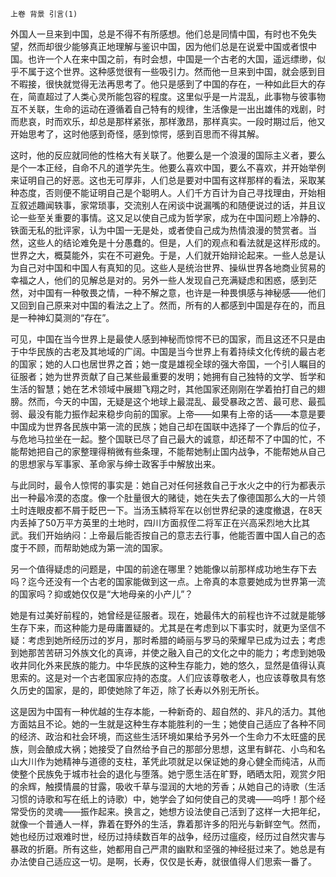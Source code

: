     上卷 背景 引言(1) 

   外国人一旦来到中国，总是不得不有所感想。他们总是同情中国，有时也不免失望，然而却很少能够真正地理解与鉴识中国，因为他们总是在说爱中国或者恨中国。也许一个人在来中国之前，有时会想，中国是一个古老的大国，遥远缥缈，似乎不属于这个世界。这种感觉很有一些吸引力。然而他一旦来到中国，就会感到目不暇接，很快就觉得无法再思考了。他只是感到了中国的存在，一种如此巨大的存在，简直超过了人类心灵所能包容的程度。这里似乎是一片混乱，此事物与彼事物互不关联，生命的运动在遵循着自己特有的规律，生活像是一出出雄伟的戏剧，时而悲哀，时而欢乐，却总是那样紧张，那样激昂，那样真实。一段时期过后，他又开始思考了，这时他感到奇怪，感到惊愕，感到百思而不得其解。

   这时，他的反应就同他的性格大有关联了。他要么是一个浪漫的国际主义者，要么是个一本正经，自命不凡的道学先生。他要么喜欢中国，要么不喜欢，并开始举例来证明自己的好恶。这也无可厚非，人们总是要对中国有这样那样的看法，采取某种态度，否则便不能证明自己是个聪明人。人们千方百计为自己寻找理由，开始相互叙述趣闻轶事，家常琐事，交流别人在闲谈中说漏嘴的和随便说过的话，并且议论一些至关重要的事情。这又足以使自己成为哲学家，成为在中国问题上冷静的、铁面无私的批评家，认为中国一无是处，或者使自己成为热情浪漫的赞赏者。当然，这些人的结论难免是十分愚蠢的。但是，人们的观点和看法就是这样形成的。世界之大，概莫能外，实在不可避免。于是，人们就开始辩论起来。一些人总是认为自己对中国和中国人有真知的见。这些人是统治世界、操纵世界各地商业贸易的幸福之人，他们的见解总是对的。另外一些人发现自己充满疑虑和困惑，感到茫然，对中国有一种敬畏之情，一种不解之意，也许是一种畏惧感与神秘感——他们又回到自己原来对中国的看法之上了。然而，所有的人都感到中国是存在的，而且是一种神幻莫测的“存在”。

   可见，中国在当今世界上是最使人感到神秘而惊愕不已的国家，而且这还不只是由于中华民族的古老及其地域的广阔。中国是当今世界上有着持续文化传统的最古老的国家；她的人口也居世界之首；她一度是雄视全球的强大帝国，一个引人瞩目的征服者；她为世界贡献了自己某些最重要的发明；她拥有自己独特的文学、哲学和生活的智慧；她在艺术领域中展翅飞翔之时，其他国家还刚刚在学着拍打自己的翅膀。然而，今天的中国，无疑是这个地球上最混乱、最受暴政之苦、最可悲、最孤弱、最没有能力振作起来稳步向前的国家。上帝——如果有上帝的话——本意是要中国成为世界各民族中第一流的民族；她自己却在国联中选择了一个靠后的位子，与危地马拉坐在一起。整个国联已尽了自己最大的诚意，却还帮不了中国的忙，不能帮她把自己的家整理得稍微有些条理，不能帮她制止国内战争，不能帮她从自己的思想家与军事家、革命家与绅士政客手中解放出来。

   与此同时，最令人惊愕的事实是：她自己对任何拯救自己于水火之中的行为都表示出一种最冷漠的态度。像一个肚量很大的赌徒，她在失去了像德国那么大的一片领土时连眼皮都不屑于眨巴一下。当汤玉鳞将军在以创世界纪录的速度撤退，在8天内丢掉了50万平方英里的土地时，四川方面叔侄二将军正在兴高采烈地大比其武。我们开始纳闷：上帝最后能否按自己的意志去行事，他能否置中国人自己的态度于不顾，而帮助她成为第一流的国家。

   另一个值得疑虑的问题是，中国的前途在哪里？她能像以前那样成功地生存下去吗？迄今还没有一个古老的国家能做到这一点。上帝真的本意要她成为世界第一流的国家吗？抑或她仅仅是“大地母亲的小产儿”？

   她是有过美好前程的，她曾经是征服者。现在，她最伟大的前程也许不过就是能够生存下来，而这种能力是毋庸置疑的。尤其是在考虑到以下事实时，就更为坚信不疑：考虑到她所经历过的岁月，那时希腊的崎丽与罗马的荣耀早已成为过去；考虑到她那苦苦研习外族文化的真谛，并使之融入自己的文化之中的能力；考虑到她吸收井同化外来民族的能力。中华民族的这种生存能力，她的悠久，显然是值得认真思索的。这是对一个古老国家应持的态度。人们应该尊敬老人，也应该尊敬具有悠久历史的国家，是的，即使她除了年迈，除了长寿以外别无所长。

   这是因为中国有一种优越的生存本能，一种新奇的、超自然的、非凡的活力。其他方面姑且不论。她的一生就是这种生存本能胜利的一生；她使自己适应了各种不同的经济、政治和社会环境，而这些生活环境如果给予另外一个生命力不太旺盛的民族，则会酿成大祸；她接受了自然给予自己的那部分思想，这里有鲜花、小鸟和名山大川作为她精神与道德的支柱，革凭此项就足以保证她的身心健全而纯洁，从而使整个民族免于城市社会的退化与堕落。她宁愿生活在旷野，晒晒太阳，观赏夕阳的余辉，触摸情晨的甘露，吸收千草与湿润的大地的芳香；从她自己的诗歌（生活习惯的诗歌和写在纸上的诗歌）中，她学会了如何使自己的灵魂——呜呼！那个经常受伤的灵魂——振作起来。换言之，她想方设法使自己活到了这样一大把年纪，就像一个普通人一样，靠着在野外的生活，靠着那许多的阳光与新鲜空气。然而，她也经历过艰难时世，经历过持续数百年的战争，经历过瘟疫，经历过自然灾害与暴政的折磨。所有这些，她都用自己严肃的幽默和坚强的神经挺过来了。她总是有办法使自己适应这一切。是啊，长寿，仅仅是长寿，就很值得人们思索一番了。

